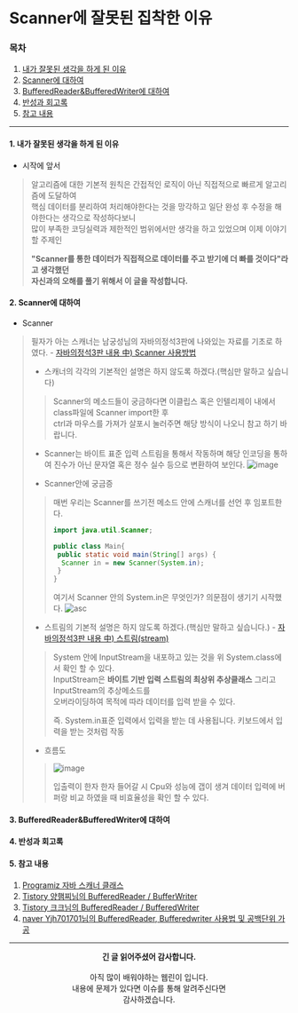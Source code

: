 # Scanner에 잘못된 집착한 이유
### 목차
 1. [내가 잘못된 생각을 하게 된 이유](https://github.com/hongcoding94/Daily-Coding-Test-java/blob/main/%EC%95%8C%EA%B3%A0%EB%A6%AC%EC%A6%98%20%ED%9A%8C%EA%B3%A0%EB%A1%9D/Scanner%EC%97%90%20%EC%9E%98%EB%AA%BB%EB%90%9C%20%EC%A7%91%EC%B0%A9%ED%95%9C%20%EC%9D%B4%EC%9C%A0.md#1-%EB%82%B4%EA%B0%80-%EC%9E%98%EB%AA%BB%EB%90%9C-%EC%83%9D%EA%B0%81%EC%9D%84-%ED%95%98%EA%B2%8C-%EB%90%9C-%EC%9D%B4%EC%9C%A0)
 2. [Scanner에 대하여](https://github.com/hongcoding94/Daily-Coding-Test-java/blob/main/%EC%95%8C%EA%B3%A0%EB%A6%AC%EC%A6%98%20%ED%9A%8C%EA%B3%A0%EB%A1%9D/Scanner%EC%97%90%20%EC%9E%98%EB%AA%BB%EB%90%9C%20%EC%A7%91%EC%B0%A9%ED%95%9C%20%EC%9D%B4%EC%9C%A0.md#2-scanner%EC%97%90-%EB%8C%80%ED%95%98%EC%97%AC)
 3. [BufferedReader&BufferedWriter에 대하여](https://github.com/hongcoding94/Daily-Coding-Test-java/blob/main/%EC%95%8C%EA%B3%A0%EB%A6%AC%EC%A6%98%20%ED%9A%8C%EA%B3%A0%EB%A1%9D/Scanner%EC%97%90%20%EC%9E%98%EB%AA%BB%EB%90%9C%20%EC%A7%91%EC%B0%A9%ED%95%9C%20%EC%9D%B4%EC%9C%A0.md#3-bufferedreaderbufferedwriter%EC%97%90-%EB%8C%80%ED%95%98%EC%97%AC)
 4. [반성과 회고록](https://github.com/hongcoding94/Daily-Coding-Test-java/blob/main/%EC%95%8C%EA%B3%A0%EB%A6%AC%EC%A6%98%20%ED%9A%8C%EA%B3%A0%EB%A1%9D/Scanner%EC%97%90%20%EC%9E%98%EB%AA%BB%EB%90%9C%20%EC%A7%91%EC%B0%A9%ED%95%9C%20%EC%9D%B4%EC%9C%A0.md#4-%EB%B0%98%EC%84%B1%EA%B3%BC-%ED%9A%8C%EA%B3%A0%EB%A1%9D)
 5. [참고 내용](https://github.com/hongcoding94/Daily-Coding-Test-java/blob/main/%EC%95%8C%EA%B3%A0%EB%A6%AC%EC%A6%98%20%ED%9A%8C%EA%B3%A0%EB%A1%9D/Scanner%EC%97%90%20%EC%9E%98%EB%AA%BB%EB%90%9C%20%EC%A7%91%EC%B0%A9%ED%95%9C%20%EC%9D%B4%EC%9C%A0.md#%EC%B0%B8%EA%B3%A0-%EB%82%B4%EC%9A%A9) 

---

#### 1. 내가 잘못된 생각을 하게 된 이유

 - 시작에 앞서
 > 알고리즘에 대한 기본적 원칙은 간접적인 로직이 아닌 직접적으로 빠르게 알고리즘에 도달하여 <br/>
 > 핵심 데이터를 분리하여 처리해야한다는 것을 망각하고 일단 완성 후 수정을 해야한다는 생각으로 작성하다보니<br/>
 > 많이 부족한 코딩실력과 제한적인 범위에서만 생각을 하고 있었으며 이제 이야기 할 주제인<br/>
 > 
 > **"Scanner를 통한 데이터가 직접적으로 데이터를 주고 받기에 더 빠를 것이다"라고 생각했던<br/>
 > 자신과의 오해를 풀기 위해서 이 글을 작성합니다.**

#### 2. Scanner에 대하여

 - Scanner
 > 필자가 아는 스캐너는 남궁성님의 자바의정석3판에 나와있는 자료를 기초로 하였다. - [자바의정석3판 내용 中) Scanner 사용방법](https://github.com/hongcoding94/java_storage/blob/main/Chapter02.%20%EB%B3%80%EC%88%98(Variable).md#2-6-%ED%99%94%EB%A9%B4%EC%97%90%EC%84%9C-%EC%9E%85%EB%A0%A5%EB%B0%9B%EA%B8%B0)
 >  - 스캐너의 각각의 기본적인 설명은 하지 않도록 하겠다.(핵심만 말하고 싶습니다)
 >  > Scanner의 메소드들이 궁금하다면 이클립스 혹은 인텔리제이 내에서 class파일에 Scanner import한 후 <br/> 
 >  > ctrl과 마우스를 가져가 살포시 눌러주면 해당 방식이 나오니 참고 하기 바랍니다.
 >  
 >  - Scanner는 바이트 표준 입력 스트림을 통해서 작동하며 해당 인코딩을 통하여 진수가 아닌 문자열 혹은 정수 실수 등으로 변환하여 보인다.
 >  ![image](https://user-images.githubusercontent.com/66407386/179672607-cc3f6b1d-1140-49fa-a243-77c5abf27e24.png)
 > 
 >  - Scanner안에 궁금증<br/>
 >  > 매번 우리는 Scanner를 쓰기전 메소드 안에 스캐너를 선언 후 임포트한다.
 >  > ```java
 >  > import java.util.Scanner;
 >  > 
 >  > public class Main{
 >  >  public static void main(String[] args) {
 >  >   Scanner in = new Scanner(System.in);
 >  >  }
 >  > }
 >  > ```
 >  > 여기서 Scanner 안의 System.in은 무엇인가? 의문점이 생기기 시작했다.
 >  > ![asc](https://user-images.githubusercontent.com/66407386/179691369-a4b2e2aa-dcdb-4797-9b19-43c9ec76ca4f.png)
 >  > 
 >  > 
 >  - 스트림의 기본적 설명은 하지 않도록 하겠다.(핵심만 말하고 싶습니다.) - [자바의정석3판 내용 中) 스트림(stream)](https://github.com/hongcoding94/java_storage/blob/main/Chapter14.%20%EB%9E%8C%EB%8B%A4%EC%99%80%20%EC%8A%A4%ED%8A%B8%EB%A6%BC.md#%EC%8A%A4%ED%8A%B8%EB%A6%BCstream)<br/>
 >  > System 안에 InputStream을 내포하고 있는 것을 위 System.class에서 확인 할 수 있다.<br/>
 >  > InputStream은 **바이트 기반 입력 스트림의 최상위 추상클래스** 그리고 InputStream의 추상메소드를<br/>
 >  > 오버라이딩하여 목적에 따라 데이터를 입력 받을 수 있다.
 >  > 
 >  > 즉. System.in표준 입력에서 입력을 받는 데 사용됩니다. 키보드에서 입력을 받는 것처럼 작동
 >  > 
 >  
 >  - 흐름도
 >  > ![image](https://user-images.githubusercontent.com/66407386/179727520-0ef09725-1083-42c1-9d72-8fb38b244b5d.png)
 >  > 
 >  > 입출력이 한자 한자 들어갈 시 Cpu와 성능에 갭이 생겨 데이터 입력에 버퍼랑 비교 하였을 때 비효율성을 확인 할 수 있다.

#### 3. BufferedReader&BufferedWriter에 대하여



#### 4. 반성과 회고록


#### 5. 참고 내용
  1. [Programiz 자바 스캐너 클래스](https://www.programiz.com/java-programming/scanner)
  2. [Tistory 양햄찌님의 BufferedReader / BufferWriter](https://jhnyang.tistory.com/m/92/comments)
  3. [Tistory 크크님의 BufferedReader / BufferedWriter](https://rlakuku-program.tistory.com/33)
  4. [naver Yjh701701님의 BufferedReader, Bufferedwriter 사용법 및 공백단위 가공](https://m.blog.naver.com/yjh701701/222795285552)

---
<div align="center">
  <b>긴 글 읽어주셨어 감사합니다.</b><br/><br/>
  아직 많이 배워야하는 웹린이 입니다.<br/>
  내용에 문제가 있다면 이슈를 통해 알려주신다면 <br>
  감사하겠습니다.
 </div>
